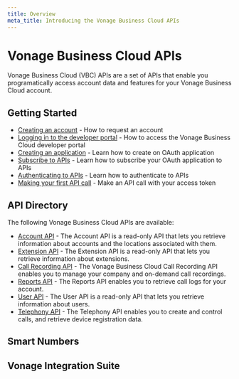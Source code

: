 ```yaml
---
title: Overview
meta_title: Introducing the Vonage Business Cloud APIs
---
```


#  Vonage Business Cloud APIs

Vonage Business Cloud (VBC) APIs are a set of APIs that enable you programatically access account data and features for your Vonage Business Cloud account. 

## Getting Started

* [Creating an account](/) - How to request an account
* [Logging in to the developer portal](/) - How to access the Vonage Business Cloud developer portal
* [Creating an application](/) - Learn how to create on OAuth application
* [Subscribe to APIs](/) - Learn how to subscribe your OAuth application to APIs
* [Authenticating to APIs](/) - Learn how to authenticate to APIs
* [Making your first API call](/) - Make an API call with your access token

## API Directory

The following Vonage Business Cloud APIs are available:

* [Account API](/vonage-business-cloud/vbc-apis/account-api/overview) - The Account API is a read-only API that lets you retrieve information about accounts and the locations associated with them.
* [Extension API](/vonage-business-cloud/vbc-apis/extension-api/overview) - The Extension API is a read-only API that lets you retrieve information about extensions.
* [Call Recording API](/vonage-business-cloud/vbc-apis/call-recording-api/overview) - The Vonage Business Cloud Call Recording API enables you to manage your company and on-demand call recordings.
* [Reports API](/vonage-business-cloud/vbc-apis/reports-api/overview) - The Reports API enables you to retrieve call logs for your account.
* [User API](/vonage-business-cloud/vbc-apis/user-api/overview) - The User API is a read-only API that lets you retrieve information about users.
* [Telephony API](/vonage-business-cloud/vbc-apis/telephony-api/overview) - The Telephony API enables you to create and control calls, and retrieve device registration data.

## Smart Numbers

## Vonage Integration Suite